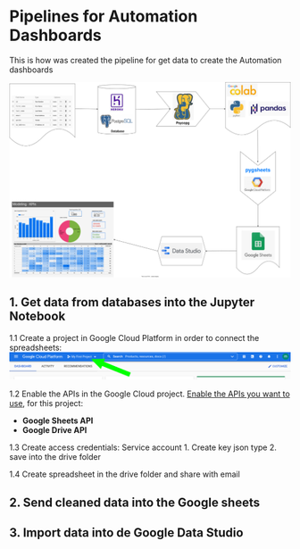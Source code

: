# Pipelines for Automation Dashboards

This is how was created the pipeline for get data to create the Automation dashboards

![general_pipeline](assets/pipeline.drawio.svg)

## 1. Get data from databases into the Jupyter Notebook

1.1 Create a project in Google Cloud Platform in order to connect the spreadsheets:
![new_project](assets/new_project.png)

1.2 Enable the APIs in the Google Cloud project. [Enable the APIs you want to use](https://developers.google.com/workspace/guides/enable-apis), for this project:  
* **Google Sheets API** 
* **Google Drive API**

1.3 Create access credentials: Service account
    1. Create key json type
    2. save into the drive folder

1.4 Create spreadsheet in the drive folder and share with email


## 2. Send cleaned data into the Google sheets

## 3. Import data into de Google Data Studio